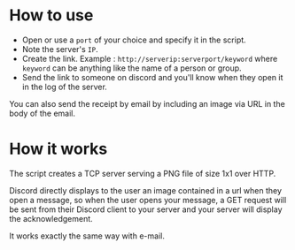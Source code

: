 # How to use
- Open or use a `port` of your choice and specify it in the script.
- Note the server's `IP`.
- Create the link. Example : `http://serverip:serverport/keyword` where `keyword` can be anything like the name of a person or group.
- Send the link to someone on discord and you'll know when they open it in the log of the server.

You can also send the receipt by email by including an image via URL in the body of the email.

# How it works
The script creates a TCP server serving a PNG file of size 1x1 over HTTP. 

Discord directly displays to the user an image contained in a url when they open a message, so when the user opens your message, a GET request will be sent from their Discord client to your server and your server will display the acknowledgement.

It works exactly the same way with e-mail.
